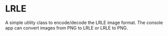 # LRLE

A simple utility class to encode/decode the LRLE image format. The console app can convert images from PNG to LRLE or LRLE to PNG.